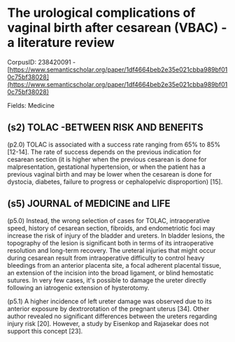 # The urological complications of vaginal birth after cesarean (VBAC) -a literature review

CorpusID: 238420091 - [https://www.semanticscholar.org/paper/1df4664beb2e35e021cbba989bf010c75bf38028](https://www.semanticscholar.org/paper/1df4664beb2e35e021cbba989bf010c75bf38028)

Fields: Medicine

## (s2) TOLAC -BETWEEN RISK AND BENEFITS
(p2.0) TOLAC is associated with a success rate ranging from 65% to 85% [12-14]. The rate of success depends on the previous indication for cesarean section (it is higher when the previous cesarean is done for malpresentation, gestational hypertension, or when the patient has a previous vaginal birth and may be lower when the cesarean is done for dystocia, diabetes, failure to progress or cephalopelvic disproportion) [15].
## (s5) JOURNAL of MEDICINE and LIFE
(p5.0) Instead, the wrong selection of cases for TOLAC, intraoperative speed, history of cesarean section, fibroids, and endometriotic foci may increase the risk of injury of the bladder and ureters. In bladder lesions, the topography of the lesion is significant both in terms of its intraoperative resolution and long-term recovery. The ureteral injuries that might occur during cesarean result from intraoperative difficulty to control heavy bleedings from an anterior placenta site, a focal adherent placental tissue, an extension of the incision into the broad ligament, or blind hemostatic sutures. In very few cases, it's possible to damage the ureter directly following an iatrogenic extension of hysterotomy.

(p5.1) A higher incidence of left ureter damage was observed due to its anterior exposure by dextrorotation of the pregnant uterus [34]. Other author revealed no significant differences between the ureters regarding injury risk [20]. However, a study by Eisenkop and Rajasekar does not support this concept [23].
